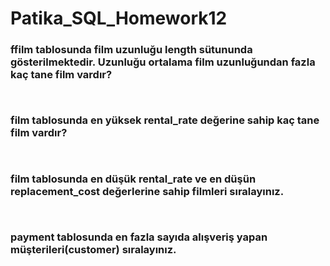 
# Patika_SQL_Homework12

### ffilm tablosunda film uzunluğu length sütununda gösterilmektedir. Uzunluğu ortalama film uzunluğundan fazla kaç tane film vardır?

```  ```

### film tablosunda en yüksek rental_rate değerine sahip kaç tane film vardır?

```  ```

### film tablosunda en düşük rental_rate ve en düşün replacement_cost değerlerine sahip filmleri sıralayınız.

```  ```

### payment tablosunda en fazla sayıda alışveriş yapan müşterileri(customer) sıralayınız.

```  ```



